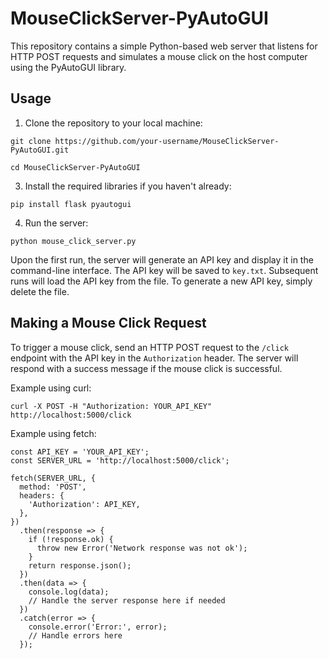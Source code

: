 # MouseClickServer-PyAutoGUI

This repository contains a simple Python-based web server that listens for HTTP POST requests and simulates a mouse click on the host computer using the PyAutoGUI library.

## Usage

1. Clone the repository to your local machine:

```
git clone https://github.com/your-username/MouseClickServer-PyAutoGUI.git

cd MouseClickServer-PyAutoGUI
```


3. Install the required libraries if you haven't already:

```
pip install flask pyautogui
```


4. Run the server:

```
python mouse_click_server.py
```


Upon the first run, the server will generate an API key and display it in the command-line interface. The API key will be saved to `key.txt`. Subsequent runs will load the API key from the file. To generate a new API key, simply delete the file.

## Making a Mouse Click Request

To trigger a mouse click, send an HTTP POST request to the `/click` endpoint with the API key in the `Authorization` header. The server will respond with a success message if the mouse click is successful.

Example using curl:

    curl -X POST -H "Authorization: YOUR_API_KEY" http://localhost:5000/click

Example using fetch:

```
const API_KEY = 'YOUR_API_KEY';
const SERVER_URL = 'http://localhost:5000/click';

fetch(SERVER_URL, {
  method: 'POST',
  headers: {
    'Authorization': API_KEY,
  },
})
  .then(response => {
    if (!response.ok) {
      throw new Error('Network response was not ok');
    }
    return response.json();
  })
  .then(data => {
    console.log(data);
    // Handle the server response here if needed
  })
  .catch(error => {
    console.error('Error:', error);
    // Handle errors here
  });
```
